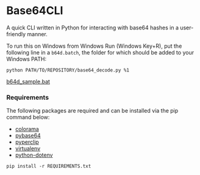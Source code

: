 # Base64CLI

A quick CLI written in Python for interacting with base64 hashes in a user-friendly manner.

To run this on Windows from Windows Run (Windows Key+R), put the following line in a `b64d.batch`, the folder for which should be added to your Windows PATH:

`python PATH/TO/REPOSITORY/base64_decode.py %1`

[b64d_sample.bat](https://github.com/tsgrissom/Base64CLI/blob/main/b64d_sample.bat)

### Requirements

The following packages are required and can be installed via the pip command below:
* [colorama](https://pypi.org/project/colorama/)
* [pybase64](https://pypi.org/project/pybase64/)
* [pyperclip](https://pypi.org/project/pyperclip/)
* [virtualenv](https://pypi.org/project/virtualenv/)
* [python-dotenv](https://pypi.org/project/python-dotenv/)

`pip install -r REQUIREMENTS.txt`